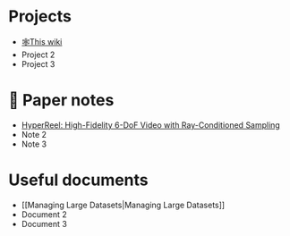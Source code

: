 # Projects
* [🕸️This wiki](this_wiki.md)
* Project 2
* Project 3

# 📜 Paper notes
* [HyperReel: High-Fidelity 6-DoF Video with Ray-Conditioned Sampling](hyper_reel.md)
* Note 2
* Note 3

# Useful documents
* [[Managing Large Datasets|Managing Large Datasets]]
* Document 2
* Document 3
